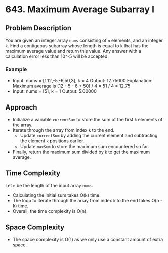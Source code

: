 
# 643. Maximum Average Subarray I

## Problem Description
You are given an integer array `nums` consisting of `n` elements, and an integer `k`. Find a contiguous subarray whose length is equal to `k` that has the maximum average value and return this value. Any answer with a calculation error less than 10^-5 will be accepted.

### Example
- Input: nums = [1,12,-5,-6,50,3], k = 4
  Output: 12.75000
  Explanation: Maximum average is (12 - 5 - 6 + 50) / 4 = 51 / 4 = 12.75
- Input: nums = [5], k = 1
  Output: 5.00000

## Approach
- Initialize a variable `currentSum` to store the sum of the first `k` elements of the array.
- Iterate through the array from index `k` to the end.
  - Update `currentSum` by adding the current element and subtracting the element `k` positions earlier.
  - Update `maxSum` to store the maximum sum encountered so far.
- Finally, return the maximum sum divided by `k` to get the maximum average.

## Time Complexity
Let `n` be the length of the input array `nums`.
- Calculating the initial sum takes O(k) time.
- The loop to iterate through the array from index `k` to the end takes O(n - k) time.
- Overall, the time complexity is O(n).

## Space Complexity
- The space complexity is O(1) as we only use a constant amount of extra space.
